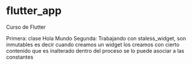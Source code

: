 # flutter_app
Curso de Flutter

Primera: clase Hola Mundo
Segunda: Trabajando con staless_widget, son inmutables es decir cuando creamos un widget los creamos con cierto contenido que es inalterado dentro del proceso se lo puede asociar a las constantes
